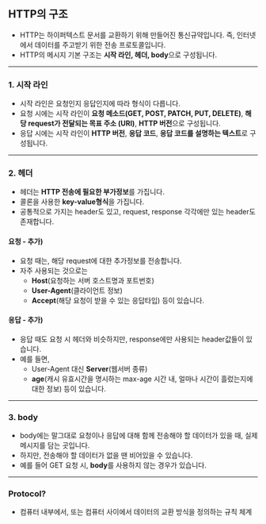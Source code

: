 
## HTTP의 구조

- HTTP는 하이퍼텍스트 문서를 교환하기 위해 만들어진 통신규약입니다. 즉, 인터넷에서 데이터를 주고받기 위한 전송 프로토콜입니다.
- HTTP의 메시지 기본 구조는 **시작 라인, 헤더, body**으로 구성됩니다.

---
### 1. 시작 라인

 - 시작 라인은 요청인지 응답인지에 따라 형식이 다릅니다.
 - 요청 시에는 시작 라인이 **요청 메소드(GET, POST, PATCH, PUT, DELETE)**, **해당 request가 전달되는 목표 주소 (URI)**, **HTTP 버전**으로 구성됩니다.
 - 응답 시에는 시작 라인이 **HTTP 버전**, **응답 코드**, **응답 코드를 설명하는 텍스트**로 구성됩니다.

---
### 2. 헤더

 - 헤더는 **HTTP 전송에 필요한 부가정보**를 가집니다. 
 - 콜론을 사용한 **key-value형식**을 가집니다.
 - 공통적으로 가지는 header도 있고, request, response 각각에만 있는 header도 존재합니다.

 #### 요청 - 추가)
 - 요청 때는, 해당 request에 대한 추가정보를 전송합니다.
 - 자주 사용되는 것으로는 
    - **Host**(요청하는 서버 호스트명과 포트번호)
    - **User-Agent**(클라이언트 정보)
    - **Accept**(해당 요청이 받을 수 있는 응답타입) 등이 있습니다.

 #### 응답 - 추가)
 - 응답 때도 요청 시 헤더와 비슷하지만, response에만 사용되는 header값들이 있습니다.
 - 예를 들면,
    - User-Agent 대신 **Server**(웹서버 종류)
    - **age**(캐시 유효시간을 명시하는 max-age 시간 내, 얼마나 시간이 흘렀는지에 대한 정보)  등이 있습니다. 

---

### 3. body
 - body에는 말그대로 요청이나 응답에 대해 함께 전송해야 할 데이터가 있을 때, 실제 메시지를 담는 곳입니다.
 - 하지만, 전송해야 할 데이터가 없을 땐 비어있을 수 있습니다. 
 - 예를 들어 GET 요청 시, **body**를 사용하지 않는 경우가 있습니다.
 ---

 ### Protocol?
- 컴퓨터 내부에서, 또는 컴퓨터 사이에서 데이터의 교환 방식을 정의하는 규칙 체계